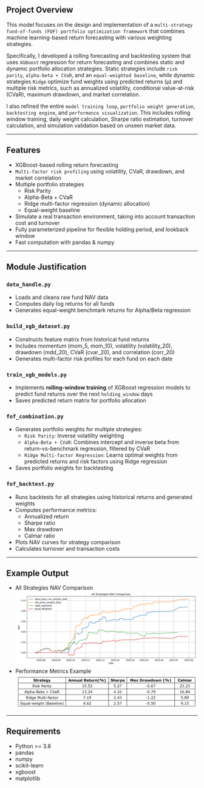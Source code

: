 ## Project Overview
This model focuses on the design and implementation of a `multi-strategy fund-of-funds (FOF) portfolio optimization framework` that combines machine learning-based return forecasting with various weighting strategies.

Specifically, I developed a rolling forecasting and backtesting system that uses `XGBoost` regression for return forecasting and combines static and dynamic portfolio allocation strategies. Static strategies include `risk parity`, `alpha-beta + CVaR`, and an `equal-weighted baseline`, while dynamic strategies `Ridge` optimize fund weights using predicted returns (μ) and multiple risk metrics, such as annualized volatility, conditional value-at-risk (CVaR), maximum drawdown, and market correlation.

I also refined the entire `model training loop`, `portfolio weight generation`, `backtesting engine`, and `performance visualization`. This includes rolling window training, daily weight calculation, Sharpe ratio estimation, turnover calculation, and simulation validation based on unseen market data.

---

## Features

- XGBoost-based rolling return forecasting
- `Multi-factor risk profiling` using volatility, CVaR, drawdown, and market correlation
- Multiple portfolio strategies
    - Risk Parity
    - Alpha-Beta + CVaR
    - Ridge multi-factor regression (dynamic allocation)
    - Equal-weight baseline 
- Simulate a real transaction environment, taking into account transaction cost and turnover
- Fully parameterized pipeline for flexible holding period, and lookback window
- Fast computation with pandas & numpy

---

## Module Justification

### `data_handle.py`
- Loads and cleans raw fund NAV data
- Computes daily log returns for all funds
- Generates equal-weight benchmark returns for Alpha/Beta regression

### `build_xgb_dataset.py`
- Constructs feature matrix from historical fund returns
- Includes momentum (mom_5, mom_10), volatility (volatility_20), drawdown (mdd_20), CVaR (cvar_20), and correlation (corr_20)
- Generates multi-factor risk profiles for each fund on each date

### `train_xgb_models.py`
- Implements **rolling-window training** of XGBoost regression models to predict fund returns over the next `holding_window` days
- Saves predicted return matrix for portfolio allocation

### `fof_combination.py`
- Generates portfolio weights for multiple strategies:
    - `Risk Parity`: Inverse volatility weighting
    - `Alpha-Beta + CVaR`: Combines intercept and inverse beta from return-vs-benchmark regression, filtered by CVaR
    - `Ridge Multi-factor Regression`: Learns optimal weights from predicted returns and risk factors using Ridge regression
- Saves portfolio weights for backtesting

### `fof_backtest.py`
- Runs backtests for all strategies using historical returns and generated weights
- Computes performance metrics:
    - Annualized return
    - Sharpe ratio
    - Max drawdown
    - Calmar ratio
- Plots NAV curves for strategy comparison
- Calculates turnover and transaction costs

---

## Example Output

- All Strategies NAV Comparison
    ![Strategy_Performance](images/Strategy_Performance.png)
- Performance Metrics Example
    ![Performance_Metrics_Example](images/performance_metrics_all.png)

---

## Requirements

- Python >= 3.8
- pandas
- numpy
- scikit-learn
- xgboost
- matplotlib
